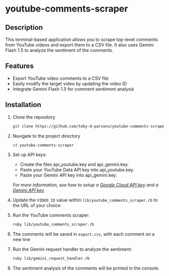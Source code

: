 # youtube-comments-scraper

## Description

This terminal-based application allows you to scrape top-level comments from YouTube videos and export them to a CSV file. It also uses Gemini Flash 1.5 to analyze the sentiment of the comments.

## Features

- Export YouTube video comments to a CSV file
- Easily modify the target video by updating the video ID
- Integrate Gemini Flash 1.5 for comment sentiment analysis

## Installation

1. Clone the repository
    ```bash
    git clone https://github.com/toby-d-parsons/youtube-comments-scraper.git
    ```
2. Navigate to the project directory
    ```bash
    cd youtube-comments-scraper
    ```
3. Set up API keys:
    - Create the files api_youtube.key and api_gemini.key.
    - Paste your YouTube Data API key into api_youtube.key.
    - Paste your Gemini API key into api_gemini.key.

    _For more information, see how to setup a [Google Cloud API key](https://developers.google.com/youtube/v3/getting-started) and a [Gemini API key](https://ai.google.dev/gemini-api/docs/quickstart?lang=rest)_
    
4. Update the `VIDEO_ID` value within `lib/youtube_comments_scraper.rb` to the URL of your choice

5. Run the YouTube comments scraper:
    ```bash
    ruby lib/youtube_comments_scraper.rb
    ```

6. The comments will be saved in `export.csv`, with each comment on a new line

7. Run the Gemini request handler to analyze the sentiment:
    ```bash
    ruby lib/gemini_request_handler.rb
    ```

8. The sentiment analysis of the comments will be printed in the console.